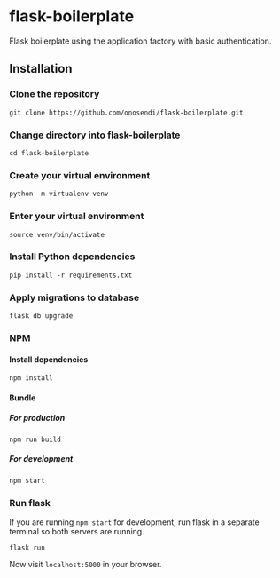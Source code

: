 # flask-boilerplate
Flask boilerplate using the application factory with basic authentication.

## Installation

### Clone the repository

```
git clone https://github.com/onosendi/flask-boilerplate.git
```

### Change directory into flask-boilerplate

```
cd flask-boilerplate
```

### Create your virtual environment

```
python -m virtualenv venv
```

### Enter your virtual environment

```
source venv/bin/activate
```

### Install Python dependencies

```
pip install -r requirements.txt
```

### Apply migrations to database

```
flask db upgrade
```

### NPM

#### Install dependencies

```
npm install
```

#### Bundle

##### For production

```
npm run build
```

##### For development

```
npm start
```

### Run flask

If you are running `npm start` for development, run flask in a separate terminal so both servers are running.

```
flask run
```

Now visit `localhost:5000` in your browser.
